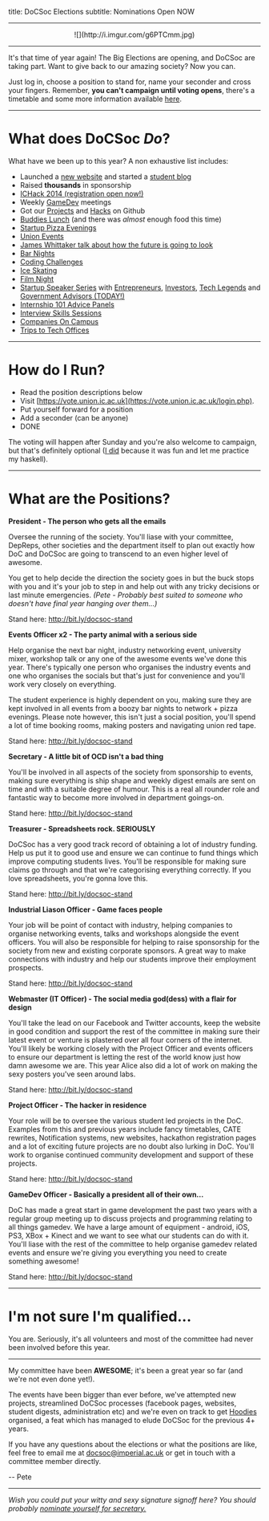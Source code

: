 title: DoCSoc Elections
subtitle: Nominations Open NOW

---

<center>![](http://i.imgur.com/g6PTCmm.jpg)</center>

---

It's that time of year again! The Big Elections are opening, and DoCSoc are taking part. Want to give back to our amazing society? Now you can.

Just log in, choose a position to stand for, name your seconder and cross your fingers. Remember, **you can't campaign until voting opens**, there's a timetable and some more information available [here](https://www.imperialcollegeunion.org/big-elections-2014/).

---

# What does DoCSoc *Do*?

What have we been up to this year? A non exhaustive list includes:

- Launched a [new website](http://docsoc.co.uk/) and started a [student blog](http://docsoc.co.uk/blog/)
- Raised **thousands** in sponsorship
- [ICHack 2014 (registration open now!)](http://ichack.org/)
- Weekly [GameDev](https://www.facebook.com/groups/185348224901467) meetings
- Got our [Projects](https://github.com/icdocsoc/website) and [Hacks](https://github.com/icdocsoc/digest-emails) on Github
- [Buddies Lunch](http://docsoc.co.uk/articles/2013-10-07-buddies-lunch/) (and there was *almost* enough food this time)
- [Startup Pizza Evenings](http://docsoc.co.uk/articles/2013-10-15-codecademy-pizza-evening-talk/)
- [Union Events](https://www.facebook.com/events/671328939567698/?ref=5)
- [James Whittaker talk about how the future is going to look](https://www.facebook.com/events/1428737800672474/?ref=5)
- [Bar Nights](https://www.facebook.com/events/623306484377251/?ref=5)
- [Coding Challenges](https://www.facebook.com/events/621158831254965/?ref=5)
- [Ice Skating](https://www.facebook.com/events/1442983512589719/?ref=5)
- [Film Night](https://www.facebook.com/events/549659341792081/?ref=5)
- [Startup Speaker Series](http://docsoc.co.uk/sss/) with [Entrepreneurs](https://www.facebook.com/events/700562799976170/?ref=5), [Investors](https://www.facebook.com/events/697842566904898/?ref=5), [Tech Legends](https://www.facebook.com/events/1438347783067563/?ref=5) and [Government Advisors (TODAY!)](https://www.facebook.com/events/232674286916104/?ref=5)
- [Internship 101 Advice Panels](https://www.facebook.com/events/613914331980009/?ref=5)
- [Interview Skills Sessions](https://www.facebook.com/events/239327229581276/?ref=5)
- [Companies On Campus](https://www.facebook.com/events/584525294965351/?ref=5)
- [Trips to Tech Offices](http://docsoc.co.uk/articles/2013-11-19-amazon-office-visit/)


---

# How do I Run?

- Read the position descriptions below
- Visit [https://vote.union.ic.ac.uk](https://vote.union.ic.ac.uk/login.php).
- Put yourself forward for a position
- Add a seconder (can be anyone)
- DONE

The voting will happen after Sunday and you're also welcome to campaign, but that's definitely optional ([I did](https://www.dropbox.com/sh/iby78245kcuhe63/Dnk5MFn4AM) because it was fun and let me practice my haskell).

---

# What are the Positions?

**President - The person who gets all the emails**

Oversee the running of the society. You'll liase with your committee, DepReps, other societies and the department itself to plan out exactly how DoC and DoCSoc are going to transcend to an even higher level of awesome. 

You get to help decide the direction the society goes in but the buck stops with you and it's your job to step in and help out with any tricky decisions or last minute emergencies.
*(Pete - Probably best suited to someone who doesn't have final year hanging over them...)*

Stand here: http://bit.ly/docsoc-stand

**Events Officer x2 - The party animal with a serious side**

Help organise the next bar night, industry networking event, university mixer, workshop talk or any one of the awesome events we've done this year. There's typically one person who organises the industry events and one who organises the socials but that's just for convenience and you'll work very closely on everything. 

The student experience is highly dependent on you, making sure they are kept involved in all events from a boozy bar nights to network + pizza evenings. Please note however, this isn't just a social position, you'll spend a lot of time booking rooms, making posters and navigating union red tape.

Stand here: http://bit.ly/docsoc-stand

**Secretary - A little bit of OCD isn't a bad thing**

You'll be involved in all aspects of the society from sponsorship to events, making sure everything is ship shape and weekly digest emails are sent on time and with a suitable degree of humour. This is a real all rounder role and fantastic way to become more involved in department goings-on.

Stand here: http://bit.ly/docsoc-stand

**Treasurer - Spreadsheets rock. SERIOUSLY**

DoCSoc has a very good track record of obtaining a lot of industry funding. Help us put it to good use and ensure we can continue to fund things which improve computing students lives. You'll be responsible for making sure claims go through and that we're categorising everything correctly. If you love spreadsheets, you're gonna love this.

Stand here: http://bit.ly/docsoc-stand

**Industrial Liason Officer - Game faces people**

Your job will be point of contact with industry, helping companies to organise networking events, talks and workshops alongside the event officers. You will also be responsible for helping to raise sponsorship for the society from new and existing corporate sponsors. A great way to make connections with industry and help our students improve their employment prospects.

Stand here: http://bit.ly/docsoc-stand

**Webmaster (IT Officer) - The social media god(dess) with a flair for design**

You'll take the lead on our Facebook and Twitter accounts, keep the website in good condition and support the rest of the committee in making sure their latest event or venture is plastered over all four corners of the internet. You'll likely be working closely with the Project Officer and events officers to ensure our department is letting the rest of the world know just how damn awesome we are.
This year Alice also did a lot of work on making the sexy posters you've seen around labs.

Stand here: http://bit.ly/docsoc-stand

**Project Officer - The hacker in residence**

Your role will be to oversee the various student led projects in the DoC. Examples from this and previous years include fancy timetables, CATE rewrites, Notification systems, new websites, hackathon registration pages and a lot of exciting future projects are no doubt also lurking in DoC. You'll work to organise continued community development and support of these projects.

Stand here: http://bit.ly/docsoc-stand

**GameDev Officer - Basically a president all of their own...**
 
DoC has made a great start in game development the past two years with a regular group meeting up to discuss projects and programming relating to all things gamedev. We have a large amount of equipment - android, iOS, PS3, XBox + Kinect and we want to see what our students can do with it. You'll liase with the rest of the committee to help organise gamedev related events and ensure we're giving you everything you need to create something awesome!

Stand here: http://bit.ly/docsoc-stand

---

# I'm not sure I'm qualified...

You are. Seriously, it's all volunteers and most of the committee had never been involved before this year.

---

My committee have been **AWESOME**; it's been a great year so far (and we're not even done yet!).

The events have been bigger than ever before, we've attempted new projects, streamlined DoCSoc processes (facebook pages, websites, student digests, administration etc) and we're even on track to get [Hoodies](https://docs.google.com/forms/d/1pYZ70My21Vnlck5UnmarVwgSvr8pW70KviS7D0Zyw4I/viewform) organised, a feat which has managed to elude DoCSoc for the previous 4+ years.

If you have any questions about the elections or what the positions are like, feel free to email me at [docsoc@imperial.ac.uk](docsoc@imperial.ac.uk) or get in touch with a committee member directly.

-- Pete

---

*Wish you could put your witty and sexy signature signoff here? You should probably  [nominate yourself for secretary.](http://bit.ly/docsoc-stand)*
